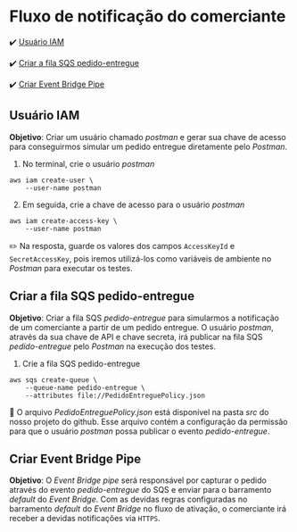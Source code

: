 <h1>Fluxo de notificação do comerciante</h1>

:heavy_check_mark: [Usuário IAM](#usuario-iam)

:heavy_check_mark: [Criar a fila SQS pedido-entregue](#criar-fila-sqs-pedido-entregue)

:heavy_check_mark: [Criar Event Bridge Pipe](#criar-event-bridge-pipe)

## Usuário IAM

**Objetivo**: Criar um usuário chamado _postman_ e gerar sua chave de acesso para conseguirmos simular um pedido entregue diretamente pelo _Postman_.

1. No terminal, crie o usuário _postman_

```
aws iam create-user \
	--user-name postman
```

2. Em seguida, crie a chave de acesso para o usuário _postman_

```
aws iam create-access-key \
	--user-name postman
```

:pencil2: Na resposta, guarde os valores dos campos `AccessKeyId` e `SecretAccessKey`, pois iremos utilizá-los como variáveis de ambiente no _Postman_ para executar os testes.

## Criar a fila SQS pedido-entregue

**Objetivo**: Criar a fila SQS _pedido-entregue_ para simularmos a notificação de um comerciante a partir de um pedido entregue. O usuário _postman_, através da sua chave de API e chave secreta, irá publicar na fila SQS _pedido-entregue_ pelo _Postman_ na execução dos testes.

1. Crie a fila SQS pedido-entregue

```
aws sqs create-queue \
	--queue-name pedido-entregue \
	--attributes file://PedidoEntreguePolicy.json
```

:loudspeaker: O arquivo _PedidoEntreguePolicy.json_ está disponível na pasta _src_ do nosso projeto do github. Esse arquivo contém a configuração da permissão para que o usuário _postman_ possa publicar o evento _pedido-entregue_.

## Criar Event Bridge Pipe

**Objetivo**: O _Event Bridge pipe_ será responsável por capturar o pedido através do evento _pedido-entregue_ do SQS e enviar para o barramento _default_ do _Event Bridge_. Com as devidas regras configuradas no barramento _default_ do _Event Bridge_ no fluxo de ativação, o comerciante irá receber a devidas notificações via `HTTPS`. 